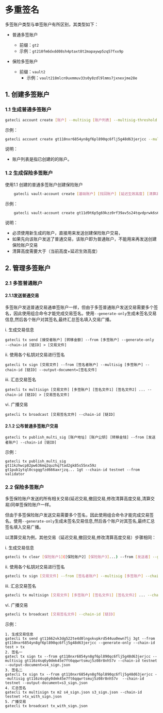 # 多重签名

多签账户类型与单签账户有所区别，其类型如下：

- 普通多签账户
	- 前缀：`gt2`
	- 示例：`gt210fm6dxdd08sh4ptaxt8t2mapaywp5zq57fxx9p`

- 保险多签账户
  - 前缀：`vault2`
	- 示例：`vault218mlcn9uxmmuv33s0y8zdl9lmms7jxnexjme28e`

## 1. 创建多签账户

### 1.1 生成普通多签账户

```bash
gatecli account create [账户] --multisig [账户列表] --multisig-threshold [最小有效数量]
```		    
示例：

```bash
gatecli account create gt110nxr6854yn8gf6pl890qc6flj5g48d63jerjcc --multisig gt110nxr6.....,gt113454xdr..... --multisig-threshold 2
```
说明：

* 账户列表是指已创建的的账户。

### 1.2 生成保险多签账户

使用1.1 创建的普通多签账户创建保险账户

```bash
	gatecli vault-account create [基础账户] [找回账户] [延迟生效高度] [清算高度] [转移代币数量]--from [发送者账户]--chain-id [链ID]
```
	
示例：
```bash
	gatecli vault-account create gt11d9t6p5g69kzz0rf39av5s24tqvdprwk6s6a57r gt11cmsfq3hmzzhze2z3mgrxq5x8ndhq6nkxyu9l2l 38 300 30gt --from gt110nxr6854yn8gf6pl890qc6flj5g48d63jerjcc --chain-id testnet
```

说明：

* 必须使用新生成的账户，直接用来发送创建保险账户交易，
* 如果先向该账户发送了普通交易，该账户即为普通账户，不能用来再发送创建保险账户交易
* 清算高度需要大于（当前高度+延迟生效高度）

## 2. 管理多签账户
### 2.1 多签普通账户
#### 2.1.1发送普通交易
多签账户发送普通交易通单签账户一样，但由于多签普通账户发送交易需要多个签名，因此使用组合命令才能完成交易签名。使用`--generate-only`生成未签名交易信息,然后各个账户对其签名,最终汇总签名填入交易广播。
	
 i. 生成交易信息  
	
	gatecli tx send [接受者账户] [转移金额] --from [多签账户] --generate-only --chain-id [链ID] > [交易文件]
	
ii.  使用各个私钥对交易进行签名  

	gatecli tx sign [交易文件] --from [签名者账户] --multisig [多签账户] --chain-id [链ID] --output-document=[签名文件]
	
iii. 汇总交易签名  

	gatecli tx multisign [交易文件] [多签账户] [签名文件1] [签名文件2] ... --chain-id [链ID] > [交易签名文件]
	
vi.	广播交易  
 
	gatecli tx broadcast [交易签名文件] --chain-id [链ID]
	
#### 2.1.2 公布普通多签账户交易
    gatecli tx publish_multi_sig [账户地址] [账户公钥] [转移金钱] --from [发送者账户] --chain-id [链ID]
    
示例：

	gatecli tx publish_multi_sig gt11kzhwcp82pw636mq2quzhq7tad2gk85s55nx59z gt1pub1ytql0csgqgfzd666axrjzq... 1gt --chain-id testnet --from validator

### 2.2 保险多签账户
多签保险账户发送的所有相关交易(延迟交易,撤回交易,修改清算高度交易,清算交易)同单签保险账户一样。

但由于多签保险账户发送交易需要多个签名，因此使用组合命令才能完成交易签名。使用`--generate-only`生成未签名交易信息,然后各个账户对其签名,最终汇总签名填入交易广播。

以清算交易为例，其他交易（延迟交易,撤回交易,修改清算高度交易）步骤相同：

i. 生成交易信息

```bash
gatecli tx clear [保险账户1]([保险账户2] [保险账户3]...) --from [发送者] --generate-only --chain-id [链ID] > [交易文件]
```

ii.  使用各个私钥对交易进行签名

```bash
gatecli tx sign [交易文件] --from [签名者账户] --multisig [多签账户] --chain-id [链ID] --output-document=[签名文件]
```

iii. 汇总交易签名

```bash
gatecli tx multisign [交易文件] [多签账户] [签名文件1] [签名文件2] ... --chain-id [链ID] > [交易签名文件]
```

vi. 广播交易

```bash
gatecli tx broadcast [交易签名文件] --chain-id [链ID]
```

示例：  

	1. 生成交易信息
	gatecli tx send gt11662vk3dg522te4d0lngxkvpkrd544uu0ewn7lj 3gt --from gt110nxr6854yn8gf6pl890qc6flj5g48d63jerjcc --generate-only --chain-id test > tx
	2. 签名一
	gatecl tx sign tx --from gt110nxr6854yn8gf6pl890qc6flj5g48d63jerjcc --multisig gt116z4sq6y0dmk45e7ft6qqwrtsmuj5z08r8nh57v --chain-id testnet --output-document=s4_sign.json
	3. 签名二
	gatecli tx sign tx --from gt110nxr6854yn8gf6pl890qc6flj5g48d63jerjcc --multisig gt116z4sq6y0dmk45e7ft6qqwrtsmuj5z08r8nh57v  --chain-id testnet --output-document=s3_sign.json
	4. 汇总签名
	gatecli tx multisign tx m2 s4_sign.json s3_sign.json --chain-id testnet >tx_with_sign.json
	5. 广播交易
	gatecli tx broadcast tx_with_sign.json
